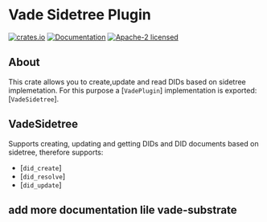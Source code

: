# Vade Sidetree Plugin

[![crates.io](https://img.shields.io/crates/v/vade-sidetree.svg)](https://crates.io/crates/vade-sidetree)
[![Documentation](https://docs.rs/vade-sidetree/badge.svg)](https://docs.rs/vade-sidetree:q)
[![Apache-2 licensed](https://img.shields.io/crates/l/vade-sidetree.svg)](./LICENSE.txt)

## About
This crate allows you to create,update and read DIDs based on sidetree implemetation.
For this purpose a [`VadePlugin`] implementation is exported: [`VadeSidetree`].

## VadeSidetree

Supports creating, updating and getting DIDs and DID documents based on sidetree, therefore supports:

- [`did_create`]
- [`did_resolve`]
- [`did_update`]

##  add more documentation lile vade-substrate